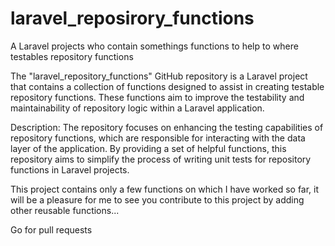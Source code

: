 # laravel_reposirory_functions
A Laravel projects who contain somethings functions to help to where testables repository functions




The "laravel_repository_functions" GitHub repository is a Laravel project that contains a collection of functions designed to assist in creating testable repository functions. These functions aim to improve the testability and maintainability of repository logic within a Laravel application.

Description:
The repository focuses on enhancing the testing capabilities of repository functions, which are responsible for interacting with the data layer of the application. By providing a set of helpful functions, this repository aims to simplify the process of writing unit tests for repository functions in Laravel projects.

This project contains only a few functions on which I have worked so far, it will be a pleasure for me to see you contribute to this project by adding other reusable functions...

Go for pull requests
